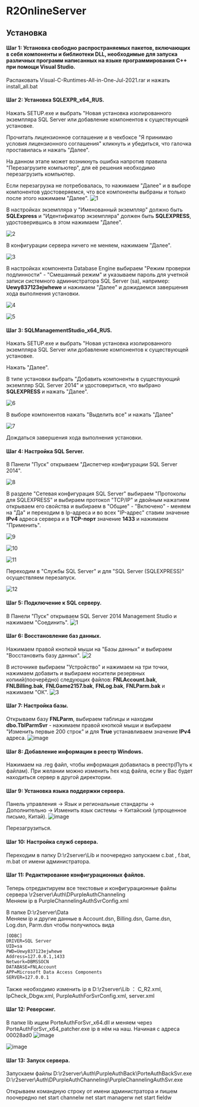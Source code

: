 # R2OnlineServer
## Установка
#### Шаг 1: Установка свободно распространяемых пакетов, включающих в себя компоненты и библиотеки DLL, необходимые для запуска различных программ написанных на языке программирования С++ при помощи Visual Studio.
Распаковать Visual-C-Runtimes-All-in-One-Jul-2021.rar и нажать install_all.bat
#### Шаг 2: Установка SQLEXPR_x64_RUS.
Нажать SETUP.exe и выбрать "Новая установка изолированного экземпляра SQL Server или добавление компонентов к существующей установке.

Прочитать лицензионное соглашение и в чекбоксе "Я принимаю условия лицензионного соглашения" кликнуть и убедиться, что галочка проставилась и нажать "Далее".

На данном этапе может возникнуть ошибка напротив правила "Перезагрузите компьютер", для её решения необходимо перезагрузить компьютер.

Если перезагрузка не потребовалась, то нажимаем "Далее" и в выборе компонентов удостоверяемся, что все компоненты выбраны и только после этого нажимаем "Далее".
![1](https://user-images.githubusercontent.com/122387884/225039691-82ef76b9-ea64-4154-8bf9-fd0a6b0bb413.png)

В настройках экземпляра у "Именованный экземпляр" должно быть **SQLExpress** и "Идентификатор экземпляра" должен быть **SQLEXPRESS**, удостоверившись в этом нажимаем "Далее".

![2](https://user-images.githubusercontent.com/122387884/225039743-075ea4d7-3db3-4bc8-b86e-500abfc4a63f.png)

В конфигурации сервера ничего не меняем, нажимаем "Далее".

![3](https://user-images.githubusercontent.com/122387884/225039781-f9393d04-86f8-40bf-b85f-3dc063f137f3.png)

В настройках компонента Database Engine выбираем "Режим проверки подлинности" - "Смешанный режим" и указываем пароль для учетной записи системного администратора SQL Server (sa), например: **Uewy837123ejwhewe** и нажимаем "Далее" и дожидаемся завершения хода выполнения установки.

![4](https://user-images.githubusercontent.com/122387884/225039890-0762cacd-f97d-4920-b13c-b409842d4660.png)

![5](https://user-images.githubusercontent.com/122387884/225039923-4edae038-d67c-4986-b512-d6d91729b9b8.png)

#### Шаг 3: SQLManagementStudio_x64_RUS.
Нажать SETUP.exe и выбрать "Новая установка изолированного экземпляра SQL Server или добавление компонентов к существующей установке.

Нажать "Далее".

В типе установки выбрать "Добавить компоненты в существующий экземпляр SQL Server 2014" и удостовериться, что выбрано **SQLEXPRESS** и нажать "Далее".

![6](https://user-images.githubusercontent.com/122387884/225040028-6f1516b8-b8fc-428b-9d51-2ab1b20fb940.png)

В выборе компонентов нажать "Выделить все" и нажать "Далее" 

![7](https://user-images.githubusercontent.com/122387884/225040122-a76a7a75-4c2f-47be-8602-4c0c6366403c.png)

Дождаться завершения хода выполнения установки.
#### Шаг 4: Настройка SQL Server.
В Панели "Пуск" открываем "Диспетчер конфигурации SQL Server 2014".

![8](https://user-images.githubusercontent.com/122387884/225040217-0a8c1c7e-d60e-4dee-8012-9c474665544a.png)

В разделе "Сетевая конфигурация SQL Server" выбираем "Протоколы для SQLEXPRESS" и выбираем протокол "TCP/IP" и двойным нажатием открываем его свойства и выбираем в "Общие" - "Включено" - меняем на "Да" и переходим в Ip-адреса и во всех "IP-адрес" ставим значение **IPv4** адреса сервера и в **TCP-порт** значение **1433** и нажимаем "Применить".

![9](https://user-images.githubusercontent.com/122387884/225040309-ce00f19e-2dc6-48ab-ad2f-2ee9c72cfdd2.png)

![10](https://user-images.githubusercontent.com/122387884/225041057-92f88871-bec1-41e3-8035-dc32e965a353.png)

![11](https://user-images.githubusercontent.com/122387884/225041128-e7bec0ea-6acb-4ba7-ba45-cbcd03b688c9.png)

Переходим в "Службы SQL Server" и для "SQL Server (SQLEXPRESS)" осуществляем перезапуск.

![12](https://user-images.githubusercontent.com/122387884/225041369-5945fc47-f5d6-4bc9-89f0-5b3a5552bf80.png)

#### Шаг 5: Подключение к SQL серверу.
В Панели "Пуск" открываем SQL Server 2014 Management Studio и нажимаем "Соединить".
![1](https://user-images.githubusercontent.com/122387884/232353438-cb1cbc7a-10f2-4e17-8c52-6f6145301de5.png)


#### Шаг 6: Восстановление баз данных.
Нажимаем правой кнопкой мыши на "Базы данных" и выбираем "Восстановить базу данных".
![2](https://user-images.githubusercontent.com/122387884/232353452-a2bfc584-2b21-4ed8-9ee4-da39b4b02c5c.png)


В источнике выбираем "Устройство" и нажимаем на три точки, нажимаем добавить и выбираем носители резервных копиий(поочерёдно) следующих файлов: **FNLAccount.bak**, **FNLBilling.bak**, **FNLGame2157.bak**, **FNLog.bak**, **FNLParm.bak** и нажимаем "ОК". 
![3](https://user-images.githubusercontent.com/122387884/232353469-ac0113c5-a53a-4a4e-81ba-b9b40f6ead57.png)


#### Шаг 7: Настройка базы.
Открываем базу **FNLParm**, выбираем таблицы и находим **dbo.TblParmSvr** - нажимаем правой кнопкой мыши и выбираем "Изменить первые 200 строк" и для **True** устанавливаем значение **IPv4** адреса.
![image](https://user-images.githubusercontent.com/122387884/232353575-48f423df-8fb0-4ec4-96b7-863de491c191.png)


#### Шаг 8: Добавление информации в реестр Windows.
Нажимаем на .reg файл, чтобы информация добавилась в реестр(Путь к файлам). При желании можно изменить hex код файла, если у Вас будет находиться сервер в другой директории.


#### Шаг 9: Установка языка поддержки сервера.
Панель управления -> Язык и региональные стандарты -> Дополнительно -> Изменить язык системы -> Китайский (упрощенное письмо, Китай). 
![image](https://user-images.githubusercontent.com/122387884/232353937-b2f1a5e2-9da8-4fca-a05b-8159e9acbd31.png)

Перезагрузиться.

#### Шаг 10: Настройка служб сервера.
Переходим в папку D:\r2server\Lib и поочередно запускаем c.bat , f.bat, m.bat от имени администратора.

#### Шаг 11: Редактирование конфигурационных файлов.
Теперь отредактируем все текстовые и конфигурационные файлы сервера \r2server\Auth\DPurpleAuthChanneling\
Меняем ip в PurpleChannelingAuthSvrConfig.xml 

В папке D:\r2server\Data\
Меняем ip и другие данные в Account.dsn, Billing.dsn, Game.dsn, Log.dsn, Parm.dsn чтобы получилось вида

```
[ODBC]
DRIVER=SQL Server
UID=sa
PWD=Uewy837123ejwhewe
Address=127.0.0.1,1433
Network=DBMSSOCN
DATABASE=FNLAccount
APP=Microsoft Data Access Components
SERVER=127.0.0.1
```

Также необходимо изменить ip в D:\r2server\Lib ： C_R2.xml, IpCheck_Dbgw.xml, PurpleAuthForSvrConfig.xml, server.xml

#### Шаг 12: Реверсинг.
В папке lib ищем PorteAuthForSvr_x64.dll и меняем через PorteAuthForSvr_x64_patcher.exe ip в нём на наш.
Начиная с адреса 00028ad0
![image](https://user-images.githubusercontent.com/122387884/232355950-d583dc2a-1459-4c86-9cd7-28c59cb71853.png)

![image](https://user-images.githubusercontent.com/122387884/232356033-e2ad2799-5b12-4217-98d7-d24fa8622c89.png)

#### Шаг 13: Запуск сервера.
Запускаем файлы
D:\r2server\Auth\PurpleAuthBack\PorteAuthBackSvr.exe
D:\r2server\Auth\DPurpleAuthChanneling\PurpleChannelingAuthSvr.exe

Открываем командную строку от имени администратора и пишем поочередно
net start channelw
net start managerw
net start fieldw
